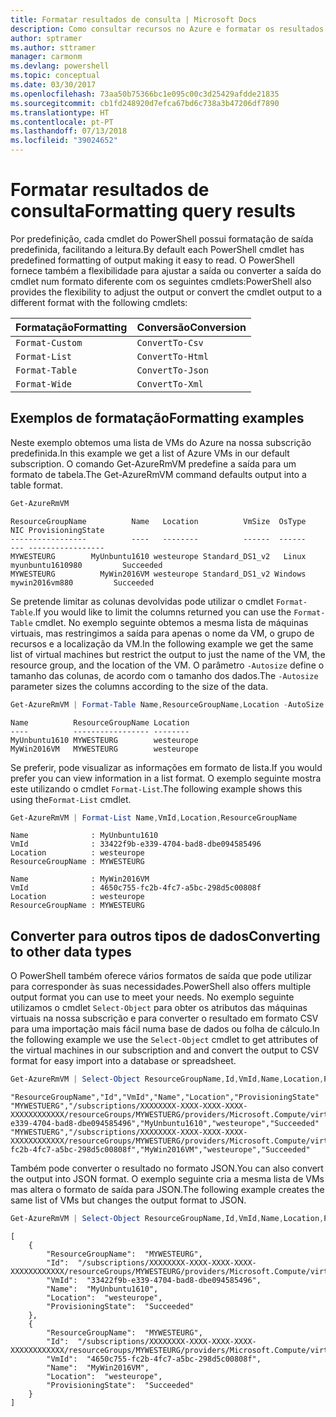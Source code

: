 ```yaml
---
title: Formatar resultados de consulta | Microsoft Docs
description: Como consultar recursos no Azure e formatar os resultados.
author: sptramer
ms.author: sttramer
manager: carmonm
ms.devlang: powershell
ms.topic: conceptual
ms.date: 03/30/2017
ms.openlocfilehash: 73aa50b75366bc1e095c00c3d25429afdde21835
ms.sourcegitcommit: cb1fd248920d7efca67bd6c738a3b47206df7890
ms.translationtype: HT
ms.contentlocale: pt-PT
ms.lasthandoff: 07/13/2018
ms.locfileid: "39024652"
---
```

# <a name="formatting-query-results"></a><span data-ttu-id="0ba2b-103">Formatar resultados de consulta</span><span class="sxs-lookup"><span data-stu-id="0ba2b-103">Formatting query results</span></span>

<span data-ttu-id="0ba2b-104">Por predefinição, cada cmdlet do PowerShell possui formatação de saída predefinida, facilitando a leitura.</span><span class="sxs-lookup"><span data-stu-id="0ba2b-104">By default each PowerShell cmdlet has predefined formatting of output making it easy to read.</span></span>  <span data-ttu-id="0ba2b-105">O PowerShell fornece também a flexibilidade para ajustar a saída ou converter a saída do cmdlet num formato diferente com os seguintes cmdlets:</span><span class="sxs-lookup"><span data-stu-id="0ba2b-105">PowerShell also provides the flexibility to adjust the output or convert the cmdlet output to a different format with the following cmdlets:</span></span>

| <span data-ttu-id="0ba2b-106">Formatação</span><span class="sxs-lookup"><span data-stu-id="0ba2b-106">Formatting</span></span>      | <span data-ttu-id="0ba2b-107">Conversão</span><span class="sxs-lookup"><span data-stu-id="0ba2b-107">Conversion</span></span>       |
|-----------------|------------------|
| `Format-Custom` | `ConvertTo-Csv`  |
| `Format-List`   | `ConvertTo-Html` |
| `Format-Table`  | `ConvertTo-Json` |
| `Format-Wide`   | `ConvertTo-Xml`  |

## <a name="formatting-examples"></a><span data-ttu-id="0ba2b-108">Exemplos de formatação</span><span class="sxs-lookup"><span data-stu-id="0ba2b-108">Formatting examples</span></span>

<span data-ttu-id="0ba2b-109">Neste exemplo obtemos uma lista de VMs do Azure na nossa subscrição predefinida.</span><span class="sxs-lookup"><span data-stu-id="0ba2b-109">In this example we get a list of Azure VMs in our default subscription.</span></span>  <span data-ttu-id="0ba2b-110">O comando Get-AzureRmVM predefine a saída para um formato de tabela.</span><span class="sxs-lookup"><span data-stu-id="0ba2b-110">The Get-AzureRmVM command defaults output into a table format.</span></span>

```powershell
Get-AzureRmVM
```

```output
ResourceGroupName          Name   Location          VmSize  OsType              NIC ProvisioningState
-----------------          ----   --------          ------  ------              --- -----------------
MYWESTEURG        MyUnbuntu1610 westeurope Standard_DS1_v2   Linux myunbuntu1610980         Succeeded
MYWESTEURG          MyWin2016VM westeurope Standard_DS1_v2 Windows   mywin2016vm880         Succeeded
```

<span data-ttu-id="0ba2b-111">Se pretende limitar as colunas devolvidas pode utilizar o cmdlet `Format-Table`.</span><span class="sxs-lookup"><span data-stu-id="0ba2b-111">If you would like to limit the columns returned you can use the `Format-Table` cmdlet.</span></span> <span data-ttu-id="0ba2b-112">No exemplo seguinte obtemos a mesma lista de máquinas virtuais, mas restringimos a saída para apenas o nome da VM, o grupo de recursos e a localização da VM.</span><span class="sxs-lookup"><span data-stu-id="0ba2b-112">In the following example we get the same list of virtual machines but restrict the output to just the name of the VM, the resource group, and the location of the VM.</span></span>  <span data-ttu-id="0ba2b-113">O parâmetro `-Autosize` define o tamanho das colunas, de acordo com o tamanho dos dados.</span><span class="sxs-lookup"><span data-stu-id="0ba2b-113">The `-Autosize` parameter sizes the columns according to the size of the data.</span></span>

```powershell
Get-AzureRmVM | Format-Table Name,ResourceGroupName,Location -AutoSize
```

```output
Name          ResourceGroupName Location
----          ----------------- --------
MyUnbuntu1610 MYWESTEURG        westeurope
MyWin2016VM   MYWESTEURG        westeurope
```

<span data-ttu-id="0ba2b-114">Se preferir, pode visualizar as informações em formato de lista.</span><span class="sxs-lookup"><span data-stu-id="0ba2b-114">If you would prefer you can view information in a list format.</span></span> <span data-ttu-id="0ba2b-115">O exemplo seguinte mostra este utilizando o cmdlet `Format-List`.</span><span class="sxs-lookup"><span data-stu-id="0ba2b-115">The following example shows this using the`Format-List` cmdlet.</span></span>

```powershell
Get-AzureRmVM | Format-List Name,VmId,Location,ResourceGroupName
```

```output
Name              : MyUnbuntu1610
VmId              : 33422f9b-e339-4704-bad8-dbe094585496
Location          : westeurope
ResourceGroupName : MYWESTEURG

Name              : MyWin2016VM
VmId              : 4650c755-fc2b-4fc7-a5bc-298d5c00808f
Location          : westeurope
ResourceGroupName : MYWESTEURG
```

## <a name="converting-to-other-data-types"></a><span data-ttu-id="0ba2b-116">Converter para outros tipos de dados</span><span class="sxs-lookup"><span data-stu-id="0ba2b-116">Converting to other data types</span></span>

<span data-ttu-id="0ba2b-117">O PowerShell também oferece vários formatos de saída que pode utilizar para corresponder às suas necessidades.</span><span class="sxs-lookup"><span data-stu-id="0ba2b-117">PowerShell also offers multiple output format you can use to meet your needs.</span></span>  <span data-ttu-id="0ba2b-118">No exemplo seguinte utilizamos o cmdlet `Select-Object` para obter os atributos das máquinas virtuais na nossa subscrição e para converter o resultado em formato CSV para uma importação mais fácil numa base de dados ou folha de cálculo.</span><span class="sxs-lookup"><span data-stu-id="0ba2b-118">In the following example we use the `Select-Object` cmdlet to get attributes of the virtual machines in our subscription and and convert the output to CSV format for easy import into a database or spreadsheet.</span></span>

```powershell
Get-AzureRmVM | Select-Object ResourceGroupName,Id,VmId,Name,Location,ProvisioningState | ConvertTo-Csv -NoTypeInformation
```

```output
"ResourceGroupName","Id","VmId","Name","Location","ProvisioningState"
"MYWESTUERG","/subscriptions/XXXXXXXX-XXXX-XXXX-XXXX-XXXXXXXXXXXX/resourceGroups/MYWESTUERG/providers/Microsoft.Compute/virtualMachines/MyUnbuntu1610","33422f9b-e339-4704-bad8-dbe094585496","MyUnbuntu1610","westeurope","Succeeded"
"MYWESTUERG","/subscriptions/XXXXXXXX-XXXX-XXXX-XXXX-XXXXXXXXXXXX/resourceGroups/MYWESTUERG/providers/Microsoft.Compute/virtualMachines/MyWin2016VM","4650c755-fc2b-4fc7-a5bc-298d5c00808f","MyWin2016VM","westeurope","Succeeded"
```

<span data-ttu-id="0ba2b-119">Também pode converter o resultado no formato JSON.</span><span class="sxs-lookup"><span data-stu-id="0ba2b-119">You can also convert the output into JSON format.</span></span>  <span data-ttu-id="0ba2b-120">O exemplo seguinte cria a mesma lista de VMs mas altera o formato de saída para JSON.</span><span class="sxs-lookup"><span data-stu-id="0ba2b-120">The following example creates the same list of VMs but changes the output format to JSON.</span></span>

```powershell
Get-AzureRmVM | Select-Object ResourceGroupName,Id,VmId,Name,Location,ProvisioningState | ConvertTo-Json
```

```output
[
    {
        "ResourceGroupName":  "MYWESTEURG",
        "Id":  "/subscriptions/XXXXXXXX-XXXX-XXXX-XXXX-XXXXXXXXXXXX/resourceGroups/MYWESTEURG/providers/Microsoft.Compute/virtualMachines/MyUnbuntu1610",
        "VmId":  "33422f9b-e339-4704-bad8-dbe094585496",
        "Name":  "MyUnbuntu1610",
        "Location":  "westeurope",
        "ProvisioningState":  "Succeeded"
    },
    {
        "ResourceGroupName":  "MYWESTEURG",
        "Id":  "/subscriptions/XXXXXXXX-XXXX-XXXX-XXXX-XXXXXXXXXXXX/resourceGroups/MYWESTEURG/providers/Microsoft.Compute/virtualMachines/MyWin2016VM",
        "VmId":  "4650c755-fc2b-4fc7-a5bc-298d5c00808f",
        "Name":  "MyWin2016VM",
        "Location":  "westeurope",
        "ProvisioningState":  "Succeeded"
    }
]
```
